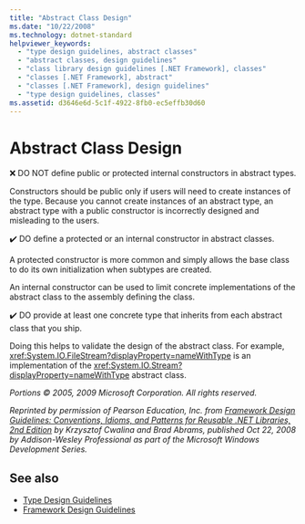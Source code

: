 ```yaml
---
title: "Abstract Class Design"
ms.date: "10/22/2008"
ms.technology: dotnet-standard
helpviewer_keywords:
  - "type design guidelines, abstract classes"
  - "abstract classes, design guidelines"
  - "class library design guidelines [.NET Framework], classes"
  - "classes [.NET Framework], abstract"
  - "classes [.NET Framework], design guidelines"
  - "type design guidelines, classes"
ms.assetid: d3646e6d-5c1f-4922-8fb0-ec5effb30d60
---
```

# Abstract Class Design

❌ DO NOT define public or protected internal constructors in abstract types.

 Constructors should be public only if users will need to create instances of the type. Because you cannot create instances of an abstract type, an abstract type with a public constructor is incorrectly designed and misleading to the users.

 ✔️ DO define a protected or an internal constructor in abstract classes.

 A protected constructor is more common and simply allows the base class to do its own initialization when subtypes are created.

 An internal constructor can be used to limit concrete implementations of the abstract class to the assembly defining the class.

 ✔️ DO provide at least one concrete type that inherits from each abstract class that you ship.

 Doing this helps to validate the design of the abstract class. For example,  <xref:System.IO.FileStream?displayProperty=nameWithType> is an implementation of the <xref:System.IO.Stream?displayProperty=nameWithType> abstract class.

 *Portions © 2005, 2009 Microsoft Corporation. All rights reserved.*

 *Reprinted by permission of Pearson Education, Inc. from [Framework Design Guidelines: Conventions, Idioms, and Patterns for Reusable .NET Libraries, 2nd Edition](https://www.informit.com/store/framework-design-guidelines-conventions-idioms-and-9780321545619) by Krzysztof Cwalina and Brad Abrams, published Oct 22, 2008 by Addison-Wesley Professional as part of the Microsoft Windows Development Series.*

## See also

- [Type Design Guidelines](type.md)
- [Framework Design Guidelines](index.md)
